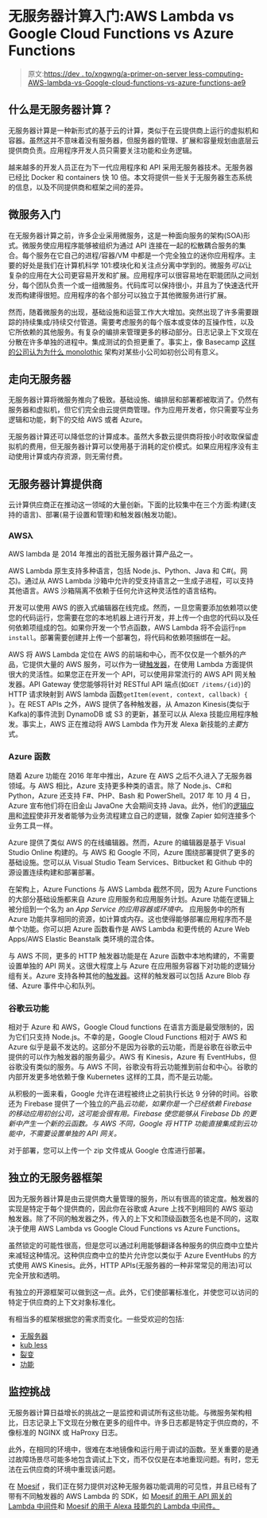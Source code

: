 # 无服务器计算入门:AWS Lambda vs Google Cloud Functions vs Azure Functions

> 原文:[https://dev . to/xngwng/a-primer-on-server less-computing-AWS-lambda-vs-Google-cloud-functions-vs-azure-functions-ae9](https://dev.to/xngwng/a-primer-on-serverless-computing-aws-lambda-vs-google-cloud-functions-vs-azure-functions-ae9)

## 什么是无服务器计算？

无服务器计算是一种新形式的基于云的计算，类似于在云提供商上运行的虚拟机和容器。虽然这并不意味着没有服务器，但服务器的管理、扩展和容量规划由底层云提供商负责。应用程序开发人员只需要关注功能和业务逻辑。

越来越多的开发人员正在为下一代应用程序和 API 采用无服务器技术。无服务器已经比 Docker 和 containers 快 10 倍。本文将提供一些关于无服务器生态系统的信息，以及不同提供商和框架之间的差异。

## 微服务入门

在无服务器计算之前，许多企业采用微服务，这是一种面向服务的架构(SOA)形式。微服务使应用程序能够被组织为通过 API 连接在一起的松散耦合服务的集合。每个服务在它自己的进程/容器/VM 中都是一个完全独立的迷你应用程序。主要的好处是我们在计算机科学 101:模块化和关注点分离中学到的。微服务*可以*让复杂的应用在大公司更容易开发和扩展。应用程序可以很容易地在职能团队之间划分，每个团队负责一个或一组微服务。代码库可以保持很小，并且为了快速迭代开发而构建得很短。应用程序的各个部分可以独立于其他微服务进行扩展。

然而，随着微服务的出现，基础设施和运营工作大大增加。突然出现了许多需要跟踪的持续集成/持续交付管道。需要考虑服务的每个版本或变体的互操作性，以及它所依赖的其他服务。有复杂的编排来管理更多的移动部分。日志记录上下文现在分散在许多单独的进程中。集成测试的负担更重了。事实上，像 Basecamp [这样的公司认为为什么 monolothic](https://m.signalvnoise.com/the-majestic-monolith-29166d022228) 架构对某些小公司如初创公司有意义。

## 走向无服务器

无服务器计算将微服务推向了极致。基础设施、编排层和部署都被取消了。仍然有服务器和虚拟机，但它们完全由云提供商管理。作为应用开发者，你只需要写业务逻辑和功能，剩下的交给 AWS 或者 Azure。

无服务器计算还可以降低您的计算成本。虽然大多数云提供商将按小时收取保留虚拟机的费用，但无服务器计算可以使用基于消耗的定价模式。如果应用程序没有主动使用计算或内存资源，则无需付费。

## 无服务器计算提供商

云计算供应商正在推动这一领域的大量创新。下面的比较集中在三个方面:构建(支持的语言)、部署(易于设置和管理)和触发器(触发功能)。

### AWSλ

AWS lambda 是 2014 年推出的首批无服务器计算产品之一。

AWS Lambda 原生支持多种语言，包括 Node.js、Python、Java 和 C#(。网芯)。通过从 AWS Lambda 沙箱中允许的受支持语言之一生成子进程，可以支持其他语言。AWS 沙箱隔离不依赖于任何允许这种灵活性的语言结构。

开发可以使用 AWS 的嵌入式编辑器在线完成。然而，一旦您需要添加依赖项以使您的代码运行，您需要在您的本地机器上进行开发，并上传一个由您的代码以及任何依赖项组成的包。如果你开发一个节点函数，AWS Lambda 将不会运行`npm install`。部署需要创建并上传一个部署包，将代码和依赖项捆绑在一起。

AWS 将 AWS Lambda 定位在 AWS 的前端和中心，而不仅仅是一个额外的产品，它提供大量的 AWS 服务，可以作为一键[触发器](https://docs.aws.amazon.com/lambda/latest/dg/invoking-lambda-function.html)，在使用 Lambda 方面提供很大的灵活性。如果您正在开发一个 API，可以使用非常流行的 AWS API 网关触发器。API Gateway 使您能够将针对 RESTful API 端点(如`GET /items/{id}`)的 HTTP 请求映射到 AWS lambda 函数`getItem(event, context, callback) { }`。在 REST APIs 之外，AWS 提供了各种触发器，从 Amazon Kinesis(类似于 Kafka)的事件流到 DynamoDB 或 S3 的更新，甚至可以从 Alexa 技能应用程序触发。事实上，AWS 正在推动将 AWS Lambda 作为开发 Alexa 新技能的*主要*方式。

### Azure 函数

随着 Azure 功能在 2016 年年中推出，Azure 在 AWS 之后不久进入了无服务器领域。与 AWS 相比，Azure 支持更多种类的语言。除了 Node.js、C#和 Python，Azure 还支持 F#、PHP、Bash 和 PowerShell。2017 年 10 月 4 日，Azure 宣布他们将在旧金山 JavaOne 大会期间支持 Java。此外，他们的[逻辑应用](https://azure.microsoft.com/en-us/services/logic-apps/)和[流程](https://flow.microsoft.com/en-us/)使非开发者能够为业务流程建立自己的逻辑，就像 Zapier 如何连接多个业务工具一样。

Azure 提供了类似 AWS 的在线编辑器。然而，Azure 的编辑器是基于 Visual Studio Online 构建的。与 AWS 和 Google 不同，Azure 围绕部署提供了更多的基础设施。您可以从 Visual Studio Team Services、Bitbucket 和 Github 中的源设置连续构建和部署部署。

在架构上，Azure Functions 与 AWS Lambda 截然不同，因为 Azure Functions 的大部分基础设施都来自 Azure 应用服务和应用服务计划。Azure 功能在逻辑上被分组到一个名为 an _App Service 的应用容器或环境中。_ 应用服务中的所有 Azure 功能共享相同的资源，如计算或内存。这也使得能够部署应用程序而不是单个功能。你可以把 Azure 函数看作是 AWS Lambda 和更传统的 Azure Web Apps/AWS Elastic Beanstalk 类环境的混合体。

与 AWS 不同，更多的 HTTP 触发器功能是在 Azure 函数中本地构建的，不需要设置单独的 API 网关。这很大程度上与 Azure 在应用服务容器下对功能的逻辑分组有关。Azure 支持各种其他的[触发器](https://docs.microsoft.com/en-us/azure/azure-functions/functions-create-cosmos-db-triggered-function)。这样的触发器可以包括 Azure Blob 存储、Azure 事件中心和队列。

### 谷歌云功能

相对于 Azure 和 AWS，Google Cloud functions 在语言方面是最受限制的，因为它们只支持 Node.js。不幸的是，Google Cloud Functions 相对于 AWS 和 Azure 似乎是最不发达的。这部分不是因为谷歌的云功能，而是谷歌在谷歌云中提供的可以作为触发器的服务最少。AWS 有 Kinesis，Azure 有 EventHubs，但谷歌没有类似的服务。与 AWS 不同，谷歌没有将云功能推到前台和中心。谷歌的内部开发更多地依赖于像 Kubernetes 这样的工具，而不是云功能。

从积极的一面来看，Google 允许在进程被终止之前执行长达 9 分钟的时间。谷歌还为 Firebase 提供了一个独立的产品*云功能，如果你是一个已经依赖 Firebase 的移动应用初创公司，这可能会很有用。Firebase 使您能够从 Firebase Db 的更新中产生一个新的云函数。与 AWS 不同，Google 将 HTTP 功能直接集成到云功能中，不需要设置单独的 API 网关。*

对于部署，您可以上传一个 zip 文件或从 Google 仓库进行部署。

## 独立的无服务器框架

因为无服务器计算是由云提供商大量管理的服务，所以有很高的锁定度。触发器的实现是特定于每个提供商的，因此你在谷歌或 Azure 上找不到相同的 AWS 驱动触发器。除了不同的触发器之外，传入的上下文和顶级函数签名也是不同的，这取决于使用 AWS Lambda vs Google Cloud Functions vs Azure Functions。

虽然锁定的可能性很高，但是您可以通过利用能够翻译各种服务的供应商中立垫片来减轻这种情况。这种供应商中立的垫片允许您以类似于 Azure EventHubs 的方式使用 AWS Kinesis。此外，HTTP APIs(无服务器的一种非常常见的用法)可以完全开放和透明。

有独立的开源框架可以做到这一点。此外，它们使部署标准化，并使您可以访问的特定于供应商的上下文对象标准化。

有相当多的框架根据您的需求而变化。一些受欢迎的包括:

*   [无服务器](https://github.com/serverless/serverless)
*   [kub less](https://github.com/kubeless/kubeless)
*   [裂变](http://fission.io/)
*   [功能](https://funktion.fabric8.io/)

## 监控挑战

无服务器计算日益增长的挑战之一是监控和调试所有这些功能。与微服务架构相比，日志记录上下文现在分散在更多的组件中。许多日志都是特定于供应商的，不像标准的 NGINX 或 HaProxy 日志。

此外，在相同的环境中，很难在本地镜像和运行用于调试的函数。至关重要的是通过故障场景尽可能多地包含调试上下文，而不仅仅是在本地重现问题。有时，您无法在云供应商的环境中重现该问题。

在 [Moesif](https://www.moesif.com) ，我们正在努力提供对这种无服务器功能调用的可见性，并且已经有了带有不同触发器的 AWS Lambda 的 SDK，如 [Moesif 的用于 API 网关的 Lambda 中间件](https://www.moesif.com/docs/server-integration/aws-lambda-nodejs/)和 [Moesif 的用于 Alexa 技能包的 Lambda 中间件。](https://www.moesif.com/docs/server-integration/alexa-skills-nodejs/)